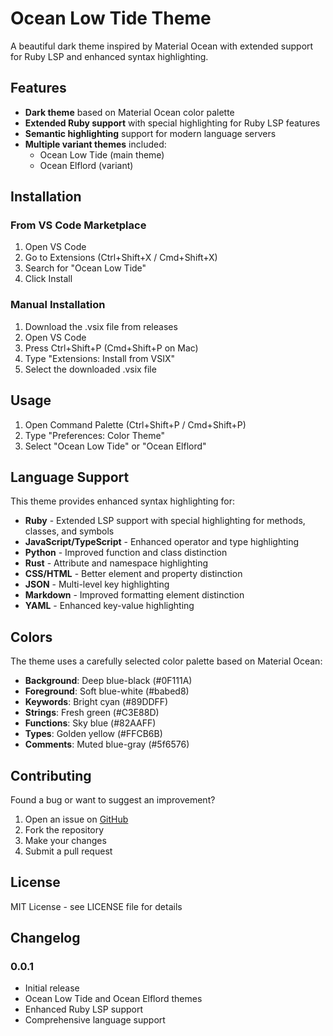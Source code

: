 # Ocean Low Tide Theme

A beautiful dark theme inspired by Material Ocean with extended support for Ruby LSP and enhanced syntax highlighting.

## Features

- **Dark theme** based on Material Ocean color palette
- **Extended Ruby support** with special highlighting for Ruby LSP features
- **Semantic highlighting** support for modern language servers
- **Multiple variant themes** included:
  - Ocean Low Tide (main theme)
  - Ocean Elflord (variant)

## Installation

### From VS Code Marketplace
1. Open VS Code
2. Go to Extensions (Ctrl+Shift+X / Cmd+Shift+X)
3. Search for "Ocean Low Tide"
4. Click Install

### Manual Installation
1. Download the .vsix file from releases
2. Open VS Code
3. Press Ctrl+Shift+P (Cmd+Shift+P on Mac)
4. Type "Extensions: Install from VSIX"
5. Select the downloaded .vsix file

## Usage

1. Open Command Palette (Ctrl+Shift+P / Cmd+Shift+P)
2. Type "Preferences: Color Theme"
3. Select "Ocean Low Tide" or "Ocean Elflord"

## Language Support

This theme provides enhanced syntax highlighting for:

- **Ruby** - Extended LSP support with special highlighting for methods, classes, and symbols
- **JavaScript/TypeScript** - Enhanced operator and type highlighting  
- **Python** - Improved function and class distinction
- **Rust** - Attribute and namespace highlighting
- **CSS/HTML** - Better element and property distinction
- **JSON** - Multi-level key highlighting
- **Markdown** - Improved formatting element distinction
- **YAML** - Enhanced key-value highlighting

## Colors

The theme uses a carefully selected color palette based on Material Ocean:

- **Background**: Deep blue-black (#0F111A)
- **Foreground**: Soft blue-white (#babed8)
- **Keywords**: Bright cyan (#89DDFF)
- **Strings**: Fresh green (#C3E88D)
- **Functions**: Sky blue (#82AAFF)
- **Types**: Golden yellow (#FFCB6B)
- **Comments**: Muted blue-gray (#5f6576)

## Contributing

Found a bug or want to suggest an improvement? 

1. Open an issue on [GitHub](https://github.com/martinemde/ocean-low-tide)
2. Fork the repository
3. Make your changes
4. Submit a pull request

## License

MIT License - see LICENSE file for details

## Changelog

### 0.0.1
- Initial release
- Ocean Low Tide and Ocean Elflord themes
- Enhanced Ruby LSP support
- Comprehensive language support
